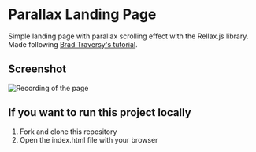 # Parallax Landing Page

Simple landing page with parallax scrolling effect with the Rellax.js library.
Made following [Brad Traversy's tutorial](https://youtu.be/aAxt0Z7IXIo).

## Screenshot

![Recording of the page](https://github.com/jatanassian/parallax-landing-page/blob/master/images/recording.gif?raw=true)

## If you want to run this project locally

1. Fork and clone this repository
2. Open the index.html file with your browser
